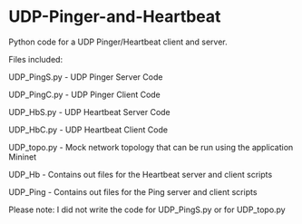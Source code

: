 # UDP-Pinger-and-Heartbeat
Python code for a UDP Pinger/Heartbeat client and server.

Files included:

UDP_PingS.py  - UDP Pinger Server Code

UDP_PingC.py  - UDP Pinger Client Code 

UDP_HbS.py    - UDP Heartbeat Server Code

UDP_HbC.py    - UDP Heartbeat Client Code

UDP_topo.py   - Mock network topology that can be run using the application Mininet

UDP_Hb        - Contains out files for the Heartbeat server and client scripts

UDP_Ping      - Contains out files for the Ping server and client scripts

Please note: I did not write the code for UDP_PingS.py or for UDP_topo.py
